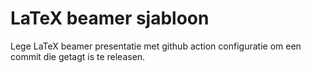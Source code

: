 # LaTeX beamer sjabloon
Lege LaTeX beamer presentatie met github action configuratie om een commit die getagt is te releasen.
